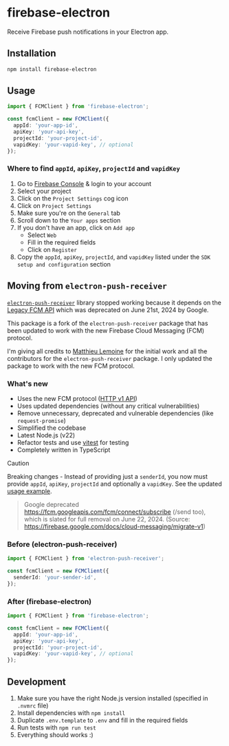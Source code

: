 # firebase-electron

Receive Firebase push notifications in your Electron app.

## Installation

```bash
npm install firebase-electron
```

## Usage

```typescript
import { FCMClient } from 'firebase-electron';

const fcmClient = new FCMClient({
  appId: 'your-app-id',
  apiKey: 'your-api-key',
  projectId: 'your-project-id',
  vapidKey: 'your-vapid-key', // optional
});
```

### Where to find `appId`, `apiKey`, `projectId` and `vapidKey`

1. Go to [Firebase Console](https://console.firebase.google.com/) & login to your account
2. Select your project
3. Click on the `Project Settings` cog icon
4. Click on `Project Settings`
5. Make sure you're on the `General` tab
6. Scroll down to the `Your apps` section
7. If you don't have an app, click on `Add app`
   - Select `Web`
   - Fill in the required fields
   - Click on `Register`
8. Copy the `appId`, `apiKey`, `projectId`, and `vapidKey` listed under the `SDK setup and configuration` section

## Moving from `electron-push-receiver`

[`electron-push-receiver`](https://github.com/MatthieuLemoine/electron-push-receiver) library stopped working because it depends on the [Legacy FCM API](https://firebase.google.com/docs/cloud-messaging/migrate-v1) which was deprecated on June 21st, 2024 by Google.

This package is a fork of the `electron-push-receiver` package that has been updated to work with the new Firebase Cloud Messaging (FCM) protocol.

I'm giving all credits to [Matthieu Lemoine](https://github.com/MatthieuLemoine) for the initial work and all the contributors for the `electron-push-receiver` package. I only updated the package to work with the new FCM protocol.

### What's new

- Uses the new FCM protocol ([HTTP v1 API](https://firebase.google.com/docs/cloud-messaging/migrate-v1))
- Uses updated dependencies (without any critical vulnerabilities)
- Remove unnecessary, deprecated and vulnerable dependencies (like `request-promise`)
- Simplified the codebase
- Latest Node.js (v22)
- Refactor tests and use [vitest](https://vitest.dev/) for testing
- Completely written in TypeScript

> [!CAUTION]
> Breaking changes - Instead of providing just a `senderId`, you now must provide `appId`, `apiKey`, `projectId` and optionally a `vapidKey`. See the updated [usage example](#usage).
>
> > Google deprecated https://fcm.googleapis.com/fcm/connect/subscribe (/send too), which is slated for full removal on June 22, 2024. (Source: https://firebase.google.com/docs/cloud-messaging/migrate-v1)

### Before (electron-push-receiver)

```typescript
import { FCMClient } from 'electron-push-receiver';

const fcmClient = new FCMClient({
  senderId: 'your-sender-id',
});
```

### After (firebase-electron)

```typescript
import { FCMClient } from 'firebase-electron';

const fcmClient = new FCMClient({
  appId: 'your-app-id',
  apiKey: 'your-api-key',
  projectId: 'your-project-id',
  vapidKey: 'your-vapid-key', // optional
});
```

## Development

1. Make sure you have the right Node.js version installed (specified in `.nvmrc` file)
2. Install dependencies with `npm install`
3. Duplicate `.env.template` to `.env` and fill in the required fields
4. Run tests with `npm run test`
5. Everything should works :)

